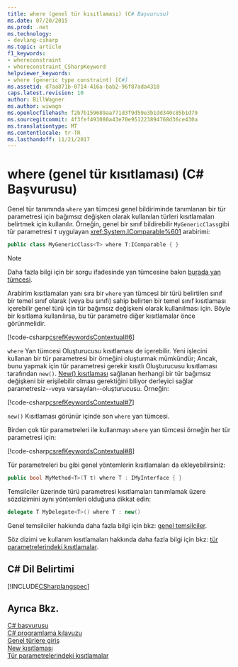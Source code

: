```yaml
---
title: where (genel tür kısıtlaması) (C# Başvurusu)
ms.date: 07/20/2015
ms.prod: .net
ms.technology:
- devlang-csharp
ms.topic: article
f1_keywords:
- whereconstraint
- whereconstraint_CSharpKeyword
helpviewer_keywords:
- where (generic type constraint) [C#]
ms.assetid: d7aa871b-0714-416a-bab2-96f87ada4310
caps.latest.revision: 10
author: BillWagner
ms.author: wiwagn
ms.openlocfilehash: f2b7b159689aa771d3f9d59e3b1dd340c85b1d79
ms.sourcegitcommit: 4f3fef493080a43e70e951223894768d36ce430a
ms.translationtype: MT
ms.contentlocale: tr-TR
ms.lasthandoff: 11/21/2017
---
```

# <a name="where-generic-type-constraint-c-reference"></a>where (genel tür kısıtlaması) (C# Başvurusu)
Genel tür tanımında `where` yan tümcesi genel bildiriminde tanımlanan bir tür parametresi için bağımsız değişken olarak kullanılan türleri kısıtlamaları belirtmek için kullanılır. Örneğin, genel bir sınıf bildirebilir `MyGenericClass`gibi tür parametresi `T` uygulayan <xref:System.IComparable%601> arabirimi:  
  
```csharp  
public class MyGenericClass<T> where T:IComparable { }  
```  
  
> [!NOTE]
>  Daha fazla bilgi için bir sorgu ifadesinde yan tümcesine bakın [burada yan tümcesi](../../../csharp/language-reference/keywords/where-clause.md).  
  
 Arabirim kısıtlamaları yanı sıra bir `where` yan tümcesi bir türü belirtilen sınıf bir temel sınıf olarak (veya bu sınıfı) sahip belirten bir temel sınıf kısıtlaması içerebilir genel türü için tür bağımsız değişkeni olarak kullanılması için. Böyle bir kısıtlama kullanılırsa, bu tür parametre diğer kısıtlamalar önce görünmelidir.  
  
 [!code-csharp[csrefKeywordsContextual#6](../../../csharp/language-reference/keywords/codesnippet/CSharp/where-generic-type-constraint_1.cs)]  
  
 `where` Yan tümcesi Oluşturucusu kısıtlaması de içerebilir. Yeni işlecini kullanan bir tür parametresi bir örneğini oluşturmak mümkündür; Ancak, bunu yapmak için tür parametresi gerekir kısıtlı Oluşturucusu kısıtlaması tarafından `new()`. [New() kısıtlaması](../../../csharp/language-reference/keywords/new-constraint.md) sağlanan herhangi bir tür bağımsız değişkeni bir erişilebilir olması gerektiğini biliyor derleyici sağlar parametresiz--veya varsayılan--oluşturucusu. Örneğin:  
  
 [!code-csharp[csrefKeywordsContextual#7](../../../csharp/language-reference/keywords/codesnippet/CSharp/where-generic-type-constraint_2.cs)]  
  
 `new()` Kısıtlaması görünür içinde son `where` yan tümcesi.  
  
 Birden çok tür parametreleri ile kullanmayı `where` yan tümcesi örneğin her tür parametresi için:  
  
 [!code-csharp[csrefKeywordsContextual#8](../../../csharp/language-reference/keywords/codesnippet/CSharp/where-generic-type-constraint_3.cs)]  
  
 Tür parametreleri bu gibi genel yöntemlerin kısıtlamaları da ekleyebilirsiniz:  
  
```csharp  
public bool MyMethod<T>(T t) where T : IMyInterface { }  
```  
  
 Temsilciler üzerinde türü parametresi kısıtlamaları tanımlamak üzere sözdizimini aynı yöntemleri olduğuna dikkat edin:  
  
```csharp  
delegate T MyDelegate<T>() where T : new()  
```  
  
 Genel temsilciler hakkında daha fazla bilgi için bkz: [genel temsilciler](../../../csharp/programming-guide/generics/generic-delegates.md).  
  
 Söz dizimi ve kullanım kısıtlamaları hakkında daha fazla bilgi için bkz: [tür parametrelerindeki kısıtlamalar](../../../csharp/programming-guide/generics/constraints-on-type-parameters.md).  
  
## <a name="c-language-specification"></a>C# Dil Belirtimi  
 [!INCLUDE[CSharplangspec](~/includes/csharplangspec-md.md)]  
  
## <a name="see-also"></a>Ayrıca Bkz.  
 [C# başvurusu](../../../csharp/language-reference/index.md)  
 [C# programlama kılavuzu](../../../csharp/programming-guide/index.md)  
 [Genel türlere giriş](../../../csharp/programming-guide/generics/introduction-to-generics.md)  
 [New kısıtlaması](../../../csharp/language-reference/keywords/new-constraint.md)  
 [Tür parametrelerindeki kısıtlamalar](../../../csharp/programming-guide/generics/constraints-on-type-parameters.md)
